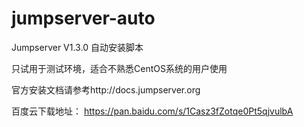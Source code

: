 # jumpserver-auto

Jumpserver V1.3.0 自动安装脚本

只试用于测试环境，适合不熟悉CentOS系统的用户使用

官方安装文档请参考http://docs.jumpserver.org

百度云下载地址：
https://pan.baidu.com/s/1Casz3fZotqe0Pt5qjvulbA
